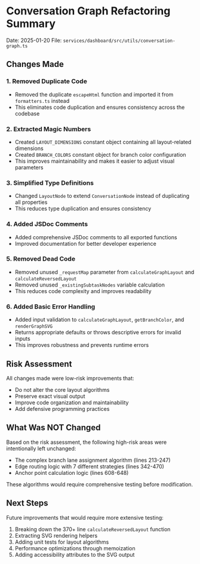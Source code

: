 # Conversation Graph Refactoring Summary

Date: 2025-01-20
File: `services/dashboard/src/utils/conversation-graph.ts`

## Changes Made

### 1. Removed Duplicate Code

- Removed the duplicate `escapeHtml` function and imported it from `formatters.ts` instead
- This eliminates code duplication and ensures consistency across the codebase

### 2. Extracted Magic Numbers

- Created `LAYOUT_DIMENSIONS` constant object containing all layout-related dimensions
- Created `BRANCH_COLORS` constant object for branch color configuration
- This improves maintainability and makes it easier to adjust visual parameters

### 3. Simplified Type Definitions

- Changed `LayoutNode` to extend `ConversationNode` instead of duplicating all properties
- This reduces type duplication and ensures consistency

### 4. Added JSDoc Comments

- Added comprehensive JSDoc comments to all exported functions
- Improved documentation for better developer experience

### 5. Removed Dead Code

- Removed unused `_requestMap` parameter from `calculateGraphLayout` and `calculateReversedLayout`
- Removed unused `_existingSubtaskNodes` variable calculation
- This reduces code complexity and improves readability

### 6. Added Basic Error Handling

- Added input validation to `calculateGraphLayout`, `getBranchColor`, and `renderGraphSVG`
- Returns appropriate defaults or throws descriptive errors for invalid inputs
- This improves robustness and prevents runtime errors

## Risk Assessment

All changes made were low-risk improvements that:

- Do not alter the core layout algorithms
- Preserve exact visual output
- Improve code organization and maintainability
- Add defensive programming practices

## What Was NOT Changed

Based on the risk assessment, the following high-risk areas were intentionally left unchanged:

- The complex branch lane assignment algorithm (lines 213-247)
- Edge routing logic with 7 different strategies (lines 342-470)
- Anchor point calculation logic (lines 608-648)

These algorithms would require comprehensive testing before modification.

## Next Steps

Future improvements that would require more extensive testing:

1. Breaking down the 370+ line `calculateReversedLayout` function
2. Extracting SVG rendering helpers
3. Adding unit tests for layout algorithms
4. Performance optimizations through memoization
5. Adding accessibility attributes to the SVG output
